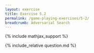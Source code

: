 ```yaml
---
layout: exercise
title: Exercise 5.2
permalink: /game-playing-exercises/5-2/
breadcrumb: Adversarial Search
---
```


{% include mathjax_support %}

<div><i class="arrow-up" data-chapter="game-playing-exercises" data-exercise="ex_2" data-rating="0"></i></div>
{% include_relative question.md %}
